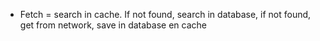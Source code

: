 - Fetch = search in cache. If not found, search in database, if not found, get from network, save in database en cache
